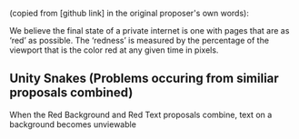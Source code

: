  (copied from [github link] in the original proposer's own words):

We believe the final state of a private internet is one with pages that are as ‘red’ as possible. The ‘redness’ is measured by the percentage of the viewport that is the color red at any given time in pixels. 

## Unity Snakes (Problems occuring from similiar proposals combined)

When the Red Background and Red Text proposals combine, text on a background becomes unviewable